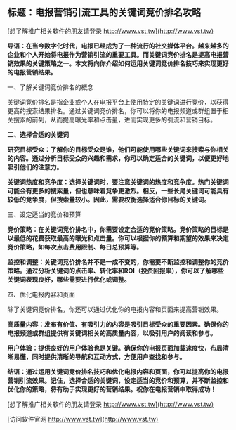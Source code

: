 ## **标题：电报营销引流工具的关键词竞价排名攻略**

[想了解推广相关软件的朋友请登录 http://www.vst.tw](http://www.vst.tw)

**导语：在当今数字化时代，电报已经成为了一种流行的社交媒体平台。越来越多的企业和个人开始将电报作为营销引流的重要工具。而关键词竞价排名是提高电报营销效果的关键策略之一。本文将向你介绍如何运用关键词竞价排名技巧来实现更好的电报营销结果。**

一、了解关键词竞价排名的概念

关键词竞价排名是指企业或个人在电报平台上使用特定的关键词进行竞价，以获得更高的搜索结果排名。通过关键词竞价排名，你可以将你的电报频道或群组置于相关搜索的前列，从而提高曝光率和点击量，进而实现更多的引流和营销目标。

**二、选择合适的关键词**

**研究目标受众：了解你的目标受众是谁，他们可能使用哪些关键词来搜索与你相关的内容。通过分析目标受众的兴趣和需求，你可以确定适合的关键词，以便更好地吸引他们的注意力。**

**关键词热度和竞争度：选择关键词时，要注意关键词的热度和竞争度。热门关键词可能会有更多的搜索量，但也意味着竞争更激烈。相反，一些长尾关键词可能具有较低的竞争度，但搜索量较小。因此，需要权衡选择适合你目标的关键词。**

三、设定适当的竞价和预算

**竞价策略：在关键词竞价排名中，你需要设定合适的竞价策略。竞价策略的目标是以最低的花费获取最高的曝光和点击量。你可以根据你的预算和期望的效果来决定竞价策略，如每次点击费用限制、每日总预算等。**

**监控和调整：关键词竞价排名并不是一成不变的，你需要不断监控和调整你的竞价策略。通过分析关键词的点击率、转化率和ROI（投资回报率），你可以了解哪些关键词表现良好，哪些需要进行优化或调整。**

四、优化电报内容和页面

除了关键词竞价排名，你还可以通过优化你的电报内容和页面来提高营销效果。

**高质量内容：发布有价值、有吸引力的内容是吸引目标受众的重要因素。确保你的电报频道或群组提供有关键词相关的高质量内容，以吸引用户的阅读和参与。**

**用户体验：提供良好的用户体验也是关键。确保你的电报页面加载速度快，布局清晰易懂，同时提供清晰的导航和互动方式，方便用户查找和参与。**

**结语：通过运用关键词竞价排名技巧和优化电报内容和页面，你可以提高你的电报营销引流效果。记住，选择合适的关键词，设定适当的竞价和预算，并不断监控和优化你的策略，将有助于实现更好的营销结果。祝你在电报营销中取得成功！**

[想了解推广相关软件的朋友请登录 http://www.vst.tw](http://www.vst.tw)


[访问软件官网 http://www.vst.tw](http://www.vst.tw)
